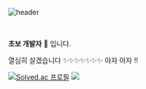 ![header](https://capsule-render.vercel.app/api?type=wave&color=auto&height=300&section=header&text=♥%20sooyeon%20♥&fontSize=90)

<br>

**초보 개발자** 🌱 입니다.

열심히 살겠습니다 ✨✨✨✨✨✨✨ 아자 아자 !!
<br>

<!-- 
[![Anurag's GitHub stats](https://github-readme-stats.vercel.app/api?username=sooyeonlee127)](https://github.com/sooyeonlee127/github-readme-stats) [![Top Langs](https://github-readme-stats.vercel.app/api/top-langs/?username=sooyeonlee127)](https://github.com/sooyeonlee127/github-readme-stats)


<br> -->



[![Solved.ac
프로필](http://mazassumnida.wtf/api/v2/generate_badge?boj=sooyeon683)](https://solved.ac/sooyeon683)  <img src="http://mazandi.herokuapp.com/api?handle=sooyeon683&theme=warm"/>



<!-- **sooyeonlee127/sooyeonlee127** is a ✨ _special_ ✨ repository because its `README.md` (this file) appears on your GitHub profile.

Here are some ideas to get you started:

- 🔭 I’m currently working on ...
- 🌱 I’m currently learning ...
- 👯 I’m looking to collaborate on ...
- 🤔 I’m looking for help with ...
- 💬 Ask me about ...
- 📫 How to reach me: ...
- 😄 Pronouns: ...
- ⚡ Fun fact: ...



  --- -->
  
